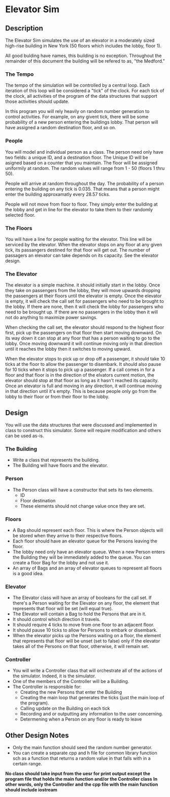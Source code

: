 # Elevator Sim
## Description
The Elevator Sim simulates the use of an elevator in a moderately sized high-rise building in New York (50 floors which includes the lobby, floor 1).

All good bulding have names, this building is no exception. Throughout the remainder of this document the building will be refered to as, "the Medford."

### The Tempo
The tempo of the simulation will be controlled by a central loop. Each iteration of this loop will be considered a "tick" of the clock. For each tick of the clock, all activities of the program of the data structures that support those activities should update.

In this program you will rely heavily on random number generation to control activities. For example, on any givent tick, there will be some probability of a new person entering the buildings lobby. That person will have assigned a random destination floor, and so on.

### People
You will model and individual person as a class. The person need only have two fields: a unique ID, and a destination floor. The Unique ID will be asigned based on a counter that you maintain. The floor will be assigned uniformily at random. The random values will range from 1 - 50 (floors 1 thru 50).

People will arrive at random throughout the day. The probability of a person entering the building on any tick is 0.035. That means that a person might enter the building approxamatly every 28.57 ticks.

People will not move from floor to floor. They simply enter the building at the lobby and get in line for the elevator to take them to their randomly selected floor.

### The Floors
You will have a line for people waiting for the elevator. This line will be serviced by the elevator. When the elevator stops on any floor at any given tick, its passangers destined for that floor will get out. The number of passagers an elevator can take depends on its capacity. See the elevator design.

### The Elevator
The elevator is a simple machine. it should initially start in the lobby. Once they take on passengers from the lobby, they will move upwards dropping the passengers at their floors until the elevator is empty. Once the elevator is empty, it will check the call set for passengers who need to be brought to the lobby. If there are none, then it will check the lobby for passengers who need to be brought up. If there are no passengers in the lobby then it will not do anything to maximize power savings. 

When checking the call set, the elevator should respond to the highest floor first, pick up the passengers on that floor then start moving downward. On its way down it can stop at any floor that has a person waiting to go to the lobby. Once moving downward it will continue moving only in that direction until it reaches the lobby then it switches to moving upward.

When the elevator stops to pick up or drop off a passenger, it should take 10 ticks at the floor to allow the passenger to disembark. It should also pause for 10 ticks when it stops to pick up a passenger. If a call comes in for a floor and that floor is in the direction of the elvators current motion, the elevator should stop at that floor as long as it hasn't reached its capacity. Once an elevator is full and moving in any direction, it will continue moving in that direction until it's empty. This is because people only go from the lobby to their floor or from their floor to the lobby.

## Design
You will use the data structures that were discussed and implemented in class to construct this simulator. Some will require modification and others can be used as-is.

### The Building
- Write a class that represents the building. 
- The Building will have floors and the elevator.

### Person
- The Person class will have a constructor that sets its two elements. 
	-  ID
	- Floor destination
	- These elements should not change value once they are set.

### Floors
- A Bag should represent each floor. This is where the Person objects will be stored when they arrive to their respective floors. 
- Each floor should have an elevator queue for the Persons leaving the floor.
- The lobby need only have an elevator queue. When a new Person enters the Building they will be immediately added to the queue. You can create a floor Bag for the lobby and not use it. 
- An array of Bags and an array of elevator queues to represent all floors is a good idea.

### Elevator
- The Elevator class will have an array of booleans for the call set. If there's a Person waiting for the Elevator on any floor, the element that represents that floor will be set (will equal true). 
- The Elevator will contain a Bag to hold the Persons that are in it.
- It should control which direction it travels.
- It should require 4 ticks to move from one floor to an adjacent floor. 
- It should pause 10 ticks to allow for Persons to embark or disembark. 
- When the elevator picks up the Persons waiting on a floor, the element that represents that floor will be unset (set to false) only if the elevator takes all of the Persons on that floor, otherwise, it will remain set.

### Controller
- You will write a Controller class that will orchestrate all of the actions of the simulator. Indeed, it is the simulator.
- One of the members of the Controller will be a Building. 
- The Controller is responsible for:
    - Creating the new Persons that enter the Building
    - Creating the main loop that generates the ticks (just the main loop of the program).
    - Calling update on the Building on each tick
    - Recording and or outputting any information to the user concerning. 
    - Determening when a Person on any floor is ready to leave

## Other Design Notes
- Only the main function should seed the random number generator. 
- You can create a separate cpp and h file for common library function sch as a function that returns a random value in that falls with in a certain range. 


**No class should take input from the uesr for print output except the program file that holds the main function and/or the Controller class**
**In other words, only the Controller and the cpp file with the main function should include iostream**

